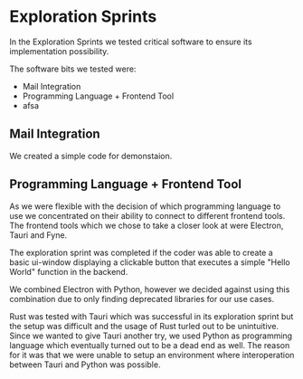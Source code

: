 # Exploration Sprints

In the Exploration Sprints we tested critical software to ensure its implementation possibility.

The software bits we tested were: 
 - Mail Integration
 - Programming Language + Frontend Tool
 - afsa


 ## Mail Integration

 We created a simple code for demonstaion.

 ## Programming Language + Frontend Tool

 As we were flexible with the decision of which programming language to use we concentrated on their ability to connect to different frontend tools. The frontend tools which we chose to take a closer look at were Electron, Tauri and Fyne. 

The exploration sprint was completed if the coder was able to create a basic ui-window displaying a clickable button that executes a simple "Hello World" function in the backend.

We combined Electron with Python, however we decided against using this combination due to only finding deprecated libraries for our use cases.

Rust was tested with Tauri which was successful in its exploration sprint but the setup was difficult and the usage of Rust turled out to be unintuitive. Since we wanted to give Tauri another try, we used Python as programming language which eventually turned out to be a dead end as well. The reason for it was that we were unable to setup an environment where interoperation between Tauri and Python was possible.
